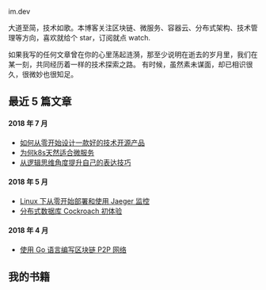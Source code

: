 im.dev

大道至简，技术如歌。本博客关注区块链、微服务、容器云、分布式架构、技术管理等方向，喜欢就给个 star，订阅就点 watch.

如果我写的任何文章曾在你的心里荡起涟漪，那至少说明在逝去的岁月里，我们在某一刻，共同经历着一样的技术探索之路。
有时候，虽然素未谋面，却已相识很久，很微妙也很知足。

## 最近 5 篇文章

#### 2018 年 7 月
- [如何从零开始设计一款好的技术开源产品](2018/Q3/如何从零开始设计一款好的技术开源产品.md)
- [为何k8s天然适合微服务](2018/Q3/为何k8s天然适合微服务.md)
- [从逻辑思维角度提升自己的表达技巧](2018/Q3/从逻辑思维角度提升自己的表达技巧.md)

#### 2018 年 5 月

- [Linux 下从零开始部署和使用 Jaeger 监控](2018/Q2/Linux下从零开始部署和使用Jaeger.md)
- [分布式数据库 Cockroach 初体验](2018/Q2/分布式数据库Cockroach初体验.md)

#### 2018 年 4 月

- [使用 Go 语言编写区块链 P2P 网络](2018/Q2/使用Go语言编写区块链P2P网络.md)


## 我的书籍

